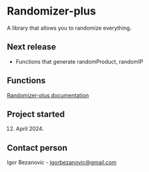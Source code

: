 # Randomizer-plus

A library that allows you to randomize everything.

## Next release
  -  Functions that generate randomProduct, randomIP

## Functions
  [Randomizer-plus documentation](https://github.com/IgorBezanovic/randomizer-plus/wiki/Randomizer%E2%80%90plus)

## Project started
  12. April 2024.

## Contact person
Igor Bezanovic - igorbezanovic@gmail.com
